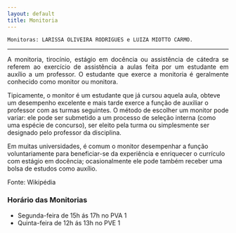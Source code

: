 ```yaml
---
layout: default
title: Monitoria
---
```


    Monitoras: LARISSA OLIVEIRA RODRIGUES e LUIZA MIOTTO CARMO.


---

<p style="text-align: justify;"> 
A monitoria, tirocínio, estágio em docência ou assistência de cátedra se referem ao exercício de assistência a aulas feita por um estudante em auxílio a um professor. O estudante que exerce a monitoria é geralmente conhecido como monitor ou monitora.

Tipicamente, o monitor é um estudante que já cursou aquela aula, obteve um desempenho excelente e mais tarde exerce a função de auxiliar o professor com as turmas seguintes. O método de escolher um monitor pode variar: ele pode ser submetido a um processo de seleção interna (como uma espécie de concurso), ser eleito pela turma ou simplesmente ser designado pelo professor da disciplina.

Em muitas universidades, é comum o monitor desempenhar a função voluntariamente para beneficiar-se da experiência e enriquecer o currículo com estágio em docência; ocasionalmente ele pode também receber uma bolsa de estudos como auxílio.

Fonte: Wikipédia
</p>

### Horário das Monitorias

* Segunda-feira de 15h ás 17h no PVA 1
* Quinta-feira de 12h ás 13h no PVE 1


